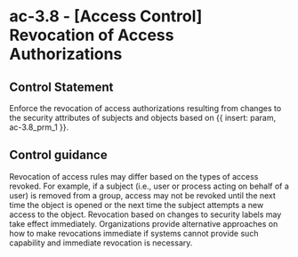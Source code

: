 # ac-3.8 - \[Access Control\] Revocation of Access Authorizations

## Control Statement

Enforce the revocation of access authorizations resulting from changes to the security attributes of subjects and objects based on {{ insert: param, ac-3.8_prm_1 }}.

## Control guidance

Revocation of access rules may differ based on the types of access revoked. For example, if a subject (i.e., user or process acting on behalf of a user) is removed from a group, access may not be revoked until the next time the object is opened or the next time the subject attempts a new access to the object. Revocation based on changes to security labels may take effect immediately. Organizations provide alternative approaches on how to make revocations immediate if systems cannot provide such capability and immediate revocation is necessary.
